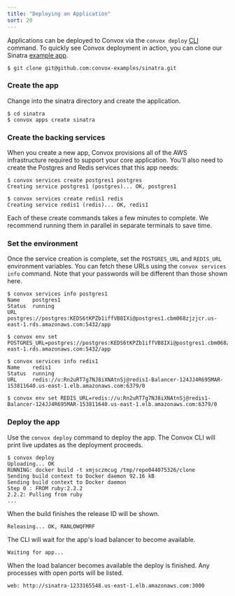 ```yaml
---
title: "Deploying an Application"
sort: 20
---
```

Applications can be deployed to Convox via the `convox deploy` [CLI](https://github.com/convox/cli) command. To quickly see Convox deployment in action, you can clone our Sinatra [example app](https://github.com/convox-examples/sinatra).

    $ git clone git@github.com:convox-examples/sinatra.git

### Create the app

Change into the sinatra directory and create the application.

    $ cd sinatra
    $ convox apps create sinatra

### Create the backing services

When you create a new app, Convox provisions all of the AWS infrastructure required to support your core application. You'll also need to create the Postgres and Redis services that this app needs:

    $ convox services create postgres1 postgres
    Creating service postgres1 (postgres)... OK, postgres1

    $ convox services create redis1 redis
    Creating service redis1 (redis)... OK, redis1

<div class="block-callout block-show-callout type-info">
  <p>Each of these create commands takes a few minutes to complete. We recommend running them in parallel in separate terminals to save time.</p>
</div>

### Set the environment

Once the service creation is complete, set the `POSTGRES_URL` and `REDIS_URL` environment variables. You can fetch these URLs using the `convox services info` command. Note that your passwords will be different than those shown here.

    $ convox services info postgres1
    Name    postgres1
    Status  running
    URL     postgres://postgres:KEDS6tKPZb1iffVB8IXi@postgres1.cbm068zjzjcr.us-east-1.rds.amazonaws.com:5432/app

    $ convox env set POSTGRES_URL=postgres://postgres:KEDS6tKPZb1iffVB8IXi@postgres1.cbm068zjzjcr.us-east-1.rds.amazonaws.com:5432/app

    $ convox services info redis1
    Name    redis1
    Status  running
    URL     redis://u:Rn2uRT7g7NJ8iXNAtnSj@redis1-Balancer-124JJ4R695MAR-153811640.us-east-1.elb.amazonaws.com:6379/0

    $ convox env set REDIS_URL=redis://u:Rn2uRT7g7NJ8iXNAtnSj@redis1-Balancer-124JJ4R695MAR-153811640.us-east-1.elb.amazonaws.com:6379/0

### Deploy the app

Use the `convox deploy` command to deploy the app. The Convox CLI will print live updates as the deployment proceeds.

    $ convox deploy
    Uploading... OK
    RUNNING: docker build -t xmjsczmcug /tmp/repo044075326/clone
    Sending build context to Docker daemon 92.16 kB
    Sending build context to Docker daemon
    Step 0 : FROM ruby:2.2.2
    2.2.2: Pulling from ruby
    ...

When the build finishes the release ID will be shown.

    Releasing... OK, RANLOWQFMRF

The CLI will wait for the app's load balancer to become available.

    Waiting for app...

When the load balancer becomes available the deploy is finished. Any processes with open ports will be listed.

    web: http://sinatra-1233165548.us-east-1.elb.amazonaws.com:3000 
